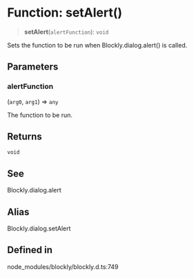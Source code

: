 # Function: setAlert()

> **setAlert**(`alertFunction`): `void`

Sets the function to be run when Blockly.dialog.alert() is called.

## Parameters

### alertFunction

(`arg0`, `arg1`) => `any`

The function to be run.

## Returns

`void`

## See

Blockly.dialog.alert

## Alias

Blockly.dialog.setAlert

## Defined in

node_modules/blockly/blockly.d.ts:749
